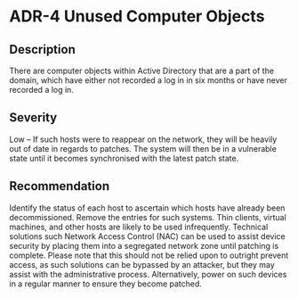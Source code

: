 ADR-4 Unused Computer Objects
=============================

Description
-----------
There are computer objects within Active Directory that are a part of the domain, which have either not recorded a log in in six months or have never recorded a log in.

Severity
--------
Low – If such hosts were to reappear on the network, they will be heavily out of date in regards to patches. The system will then be in a vulnerable state until it becomes synchronised with the latest patch state.

Recommendation
--------------
Identify the status of each host to ascertain which hosts have already been decommissioned. Remove the entries for such systems. Thin clients, virtual machines, and other hosts are likely to be used infrequently. Technical solutions such Network Access Control (NAC) can be used to assist device security by placing them into a segregated network zone until patching is complete. Please note that this should not be relied upon to outright prevent access, as such solutions can be bypassed by an attacker, but they may assist with the administrative process. Alternatively, power on such devices in a regular manner to ensure they become patched.
